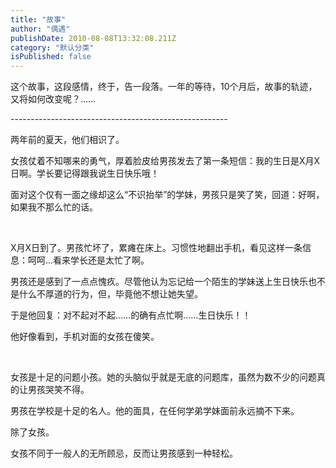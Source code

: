 ```yaml
---
title: "故事"
author: "偶遇"
publishDate: 2010-08-08T13:32:08.211Z
category: "默认分类"
isPublished: false
---
```


<P>这个故事，这段感情，终于，告一段落。一年的等待，10个月后，故事的轨迹，又将如何改变呢？……</P>
<P>------------------------------------------------------</P>
<P>两年前的夏天，他们相识了。</P>
<P>女孩仗着不知哪来的勇气，厚着脸皮给男孩发去了第一条短信：我的生日是X月X日啊。学长要记得跟我说生日快乐哦！</P>
<P>面对这个仅有一面之缘却这么“不识抬举”的学妹，男孩只是笑了笑，回道：好啊，如果我不那么忙的话。</P>
<P>&nbsp;</P>
<P>X月X日到了。男孩忙坏了，累瘫在床上。习惯性地翻出手机，看见这样一条信息：呵呵...看来学长还是太忙了啊。</P>
<P>男孩还是感到了一点点愧疚。尽管他认为忘记给一个陌生的学妹送上生日快乐也不是什么不厚道的行为，但，毕竟他不想让她失望。</P>
<P>于是他回复：对不起对不起……的确有点忙啊……生日快乐！！</P>
<P>他好像看到，手机对面的女孩在傻笑。</P>
<P>&nbsp;</P>
<P>女孩是十足的问题小孩。她的头脑似乎就是无底的问题库，虽然为数不少的问题真的让男孩哭笑不得。</P>
<P>男孩在学校是十足的名人。他的面具，在任何学弟学妹面前永远摘不下来。</P>
<P>除了女孩。</P>
<P>女孩不同于一般人的无所顾忌，反而让男孩感到一种轻松。</P>